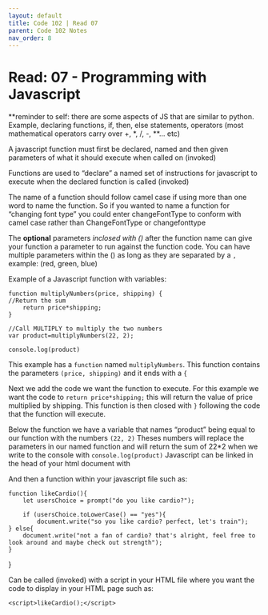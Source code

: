 ```yaml
---
layout: default
title: Code 102 | Read 07
parent: Code 102 Notes
nav_order: 8
---
```


# Read: 07 - Programming with Javascript

**reminder to self: there are some aspects of JS that are similar to python. Example, declaring functions, if, then, else statements, operators (most mathematical operators carry over +, *, /, -, **... etc)

A javascript function must first be declared, named and then given parameters of what it should execute when called on (invoked)

Functions are used to “declare” a named set of instructions for javascript to execute when the declared function is called (invoked)

The name of a function should follow camel case if using more than one word to name the function. So if you wanted to name a function for “changing font type” you could enter changeFontType to conform with camel case rather than ChangeFontType or changefonttype

The **optional** parameters *inclosed with ()* after the function name can give your function a parameter to run against the function code. You can have multiple parameters within the () as long as they are separated by a `,` example: (red, green, blue) 

Example of a Javascript function with variables:

    function multiplyNumbers(price, shipping) {
    //Return the sum
        return price*shipping;
    }

    //Call MULTIPLY to multiply the two numbers
    var product=multiplyNumbers(22, 2);

    console.log(product)

This example has a `function` named `multiplyNumbers`. This function contains the parameters `(price, shipping)` and it ends with a `{`

Next we add the code we want the function to execute. For this example we want the code to `return price*shipping;` this will return the value of price multiplied by shipping. This function is then closed with `}` following the code that the function will execute.

Below the function we have a variable that names “product” being equal to our function with the numbers `(22, 2)` Theses numbers will replace the parameters in our named function and will return the sum of 22*2 when we write to the console with `console.log(product)`
Javascript can be linked in the head of your html document with 
    <script src="app.js"></script>

And then a function within your javascript file such as:

    function likeCardio(){  
        let usersChoice = prompt("do you like cardio?");
   
        if (usersChoice.toLowerCase() == "yes"){
            document.write("so you like cardio? perfect, let's train");
    } else{
        document.write("not a fan of cardio? that's alright, feel free to look around and maybe check out strength");
    }
}

Can be called (invoked) with a script in your HTML file where you want the code to display in your HTML page such as:

    <script>likeCardio();</script>